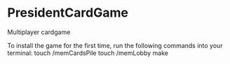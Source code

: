 # PresidentCardGame
Multiplayer cardgame 


To install the game for the first time, run the following commands into your terminal:
    touch /memCardsPile
    touch /memLobby
    make




